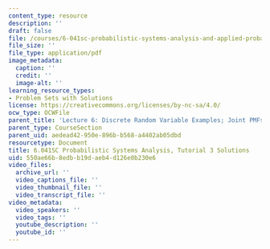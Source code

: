 ```yaml
---
content_type: resource
description: ''
draft: false
file: /courses/6-041sc-probabilistic-systems-analysis-and-applied-probability-fall-2013/550ae66b8edbb19daeb4d126e0b230e6_MIT6_041SCF13_tut03_sol.pdf
file_size: ''
file_type: application/pdf
image_metadata:
  caption: ''
  credit: ''
  image-alt: ''
learning_resource_types:
- Problem Sets with Solutions
license: https://creativecommons.org/licenses/by-nc-sa/4.0/
ocw_type: OCWFile
parent_title: 'Lecture 6: Discrete Random Variable Examples; Joint PMFs'
parent_type: CourseSection
parent_uid: aedead42-950e-896b-b568-a4402ab05dbd
resourcetype: Document
title: 6.041SC Probabilistic Systems Analysis, Tutorial 3 Solutions
uid: 550ae66b-8edb-b19d-aeb4-d126e0b230e6
video_files:
  archive_url: ''
  video_captions_file: ''
  video_thumbnail_file: ''
  video_transcript_file: ''
video_metadata:
  video_speakers: ''
  video_tags: ''
  youtube_description: ''
  youtube_id: ''
---
```

